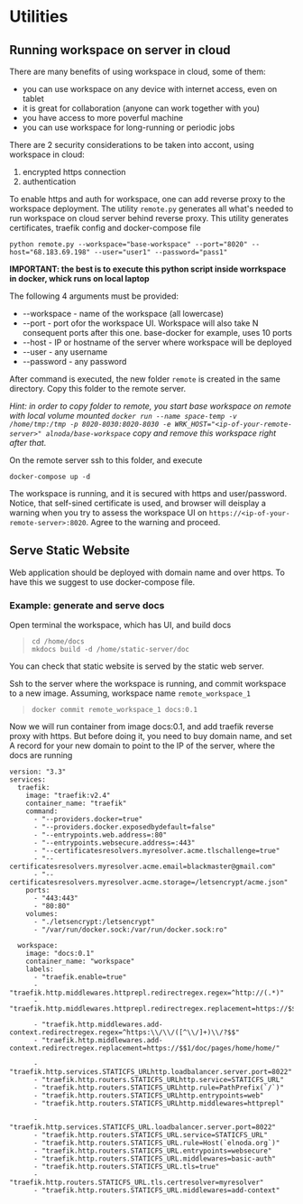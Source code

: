 # Utilities

## Running workspace on server in cloud

There are many benefits of using workspace in cloud, some of them:

- you can use workspace on any device with internet access, even on tablet
- it is great for collaboration (anyone can work together with you)
- you have access to more poverful machine
- you can use workspace for long-running or periodic jobs

There are 2 security considerations to be taken into accont, using workspace in cloud:

1. encrypted https connection 
2. authentication

To enable https and auth for workspace, one can add reverse proxy to the workspace deployment. 
The utility `remote.py` generates all what's needed to run workspace on cloud server behind reverse proxy. 
This utility generates certificates, traefik config and docker-compose file  

```
python remote.py --workspace="base-workspace" --port="8020" --host="68.183.69.198" --user="user1" --password="pass1"
```

**IMPORTANT: the best is to execute this python script inside worrkspace in docker, whick runs on local laptop**

The following 4 arguments must be provided:
- --workspace - name of the workspace (all lowercase)
- --port - port ofor the workspace UI. Workspace will also take N consequent ports after this one. base-docker for example, 
    uses 10 ports
- --host - IP or hostname of the server where workspace will be deployed
- --user - any username
- --password - any password

After command is executed, the new folder `remote` is created in the same directory. Copy this folder to the remote server.  

*Hint: in order to copy folder to remote, you start base workspace on remote with local volume mounted `docker run --name space-temp -v /home/tmp:/tmp -p 8020-8030:8020-8030 -e WRK_HOST="<ip-of-your-remote-server>" alnoda/base-workspace` copy and remove this workspace right after that.*

On the remote server ssh to this folder, and execute

```
docker-compose up -d
```

The workspace is running, and it is secured with https and user/password. Notice, that self-sined certificate is used, and browser will 
deisplay a warning when you try to assess the workspace UI on `https://<ip-of-your-remote-server>:8020`. Agree to the warning and proceed.


## Serve Static Website

Web application should be deployed with domain name and over https. To have this we suggest to use docker-compose file.  

### Example: generate and serve docs

Open terminal the workspace, which has UI, and build docs
 
> `cd /home/docs`  
> `mkdocs build -d /home/static-server/doc`  

You can check that static website is served by the static web server.  

Ssh to the server where the workspace is running, and commit workspace to a new image. Assuming, workspace name `remote_workspace_1`

> `docker commit remote_workspace_1 docs:0.1`  

Now we will run container from image docs:0.1, and add traefik reverse proxy with https. But before doing it, you need to buy domain name, 
and set A record for your new domain to point to the IP of the server, where the docs are running 





```
version: "3.3"
services:
  traefik:
    image: "traefik:v2.4"
    container_name: "traefik"
    command:
      - "--providers.docker=true"
      - "--providers.docker.exposedbydefault=false"
      - "--entrypoints.web.address=:80"
      - "--entrypoints.websecure.address=:443"
      - "--certificatesresolvers.myresolver.acme.tlschallenge=true"
      - "--certificatesresolvers.myresolver.acme.email=blackmaster@gmail.com"
      - "--certificatesresolvers.myresolver.acme.storage=/letsencrypt/acme.json"
    ports:
      - "443:443"
      - "80:80"
    volumes:
      - "./letsencrypt:/letsencrypt"
      - "/var/run/docker.sock:/var/run/docker.sock:ro"

  workspace:
    image: "docs:0.1"
    container_name: "workspace"
    labels:
      - "traefik.enable=true"
      - "traefik.http.middlewares.httprepl.redirectregex.regex=^http://(.*)"
      - "traefik.http.middlewares.httprepl.redirectregex.replacement=https://$${1}"

      - "traefik.http.middlewares.add-context.redirectregex.regex=^https:\\/\\/([^\\/]+)\\/?$$"
      - "traefik.http.middlewares.add-context.redirectregex.replacement=https://$$1/doc/pages/home/home/"

      - "traefik.http.services.STATICFS_URLhttp.loadbalancer.server.port=8022"
      - "traefik.http.routers.STATICFS_URLhttp.service=STATICFS_URL"
      - "traefik.http.routers.STATICFS_URLhttp.rule=PathPrefix(`/`)"
      - "traefik.http.routers.STATICFS_URLhttp.entrypoints=web"
      - "traefik.http.routers.STATICFS_URLhttp.middlewares=httprepl"

      - "traefik.http.services.STATICFS_URL.loadbalancer.server.port=8022"
      - "traefik.http.routers.STATICFS_URL.service=STATICFS_URL"
      - "traefik.http.routers.STATICFS_URL.rule=Host(`elnoda.org`)"
      - "traefik.http.routers.STATICFS_URL.entrypoints=websecure"
      - "traefik.http.routers.STATICFS_URL.middlewares=basic-auth"
      - "traefik.http.routers.STATICFS_URL.tls=true"
      - "traefik.http.routers.STATICFS_URL.tls.certresolver=myresolver"
      - "traefik.http.routers.STATICFS_URL.middlewares=add-context"
```




